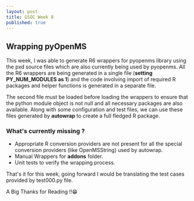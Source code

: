```yaml
---
layout: post
title: GSOC Week 8
published: true
---
```


## Wrapping pyOpenMS

This week, I was able to generate R6 wrappers for pyopenms library using the pxd source files which are also currently being used by pyopenms. All the R6 wrappers are being generated in a single file (**setting PY_NUM_MODULES as 1**) and the code involving import of required R packages and helper functions is generated in a separate file.

The second file must be loaded before loading the wrappers to ensure that the python module object is not null and all necessary packages are also available. Along with some configuration and test files, we can use these files generated by **autowrap** to create a full fledged R package.

### What's currently missing ?

- Appropriate R conversion providers are not present for all the special conversion providers (like 	     OpenMSString) used by autowrap.
- Manual Wrappers for **addons** folder.
- Unit tests to verify the wrapping process.

That's it for this week, going forward I would be translating the test cases provided by test000.py file.

A Big Thanks for Reading !!😁
